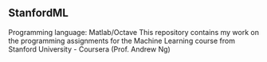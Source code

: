 StanfordML
----------

Programming language: Matlab/Octave
This repository contains my work on the programming assignments for the Machine Learning course from Stanford University - Coursera (Prof. Andrew Ng) 
